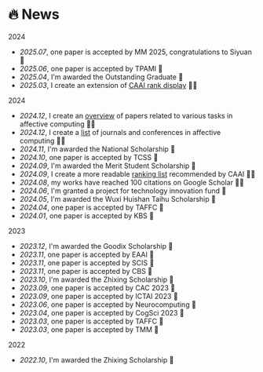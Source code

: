 # 🔥 News
<div class="scroll-container">
2024  
<ul>
<li><i>2025.07</i>, one paper is accepted by MM 2025, congratulations to Siyuan 🎉</li>
<li><i>2025.06</i>, one paper is accepted by TPAMI 🎉</li>
<li><i>2025.04</i>, I'm awarded the Outstanding Graduate 🎉</li>
<li><i>2025.03</i>, I create an extension of <a href="https://github.com/lijfrank-open/CAAI-Rank-Display" class="no-underline">CAAI rank display</a> 🌟🚀</li>
</ul>
2024  
<ul>
<li><i>2024.12</i>, I create an <a href="https://github.com/lijfrank-open/Affective-Computing-Materials/" class="no-underline">overview</a> of papers related to various tasks in affective computing 🌟🚀</li>
<li><i>2024.12</i>, I create a <a href="https://github.com/lijfrank-open/Affective-Computing-Materials/" class="no-underline">list</a> of journals and conferences in affective computing 🌟🚀</li>
<li><i>2024.11</i>, I'm awarded the National Scholarship 🎉</li>
<li><i>2024.10</i>, one paper is accepted by TCSS 🎉</li>
<li><i>2024.09</i>, I'm awarded the Merit Student Scholarship 🎉</li>
<li><i>2024.09</i>, I create a more readable <a href="https://lijfrank.github.io/attaches/CAAI.html" class="no-underline">ranking list</a> recommended by CAAI 🌟🚀</li>
<li><i>2024.08</i>, my works have reached 100 citations on Google Scholar 🌟🚀</li>
<li><i>2024.06</i>, I'm granted a project for technology innovation fund 🎉</li>
<li><i>2024.05</i>, I'm awarded the Wuxi Huishan Taihu Scholarship 🎉</li>
<li><i>2024.04</i>, one paper is accepted by TAFFC 🎉</li>
<li><i>2024.01</i>, one paper is accepted by KBS 🎉</li>
</ul>
2023
<ul>
<li><i>2023.12</i>, I'm awarded the Goodix Scholarship 🎉</li>
<li><i>2023.11</i>, one paper is accepted by EAAI 🎉</li>
<li><i>2023.11</i>, one paper is accepted by SCIS 🎉</li>
<li><i>2023.11</i>, one paper is accepted by CBS 🎉</li>
<li><i>2023.10</i>, I'm awarded the Zhixing Scholarship 🎉</li>
<li><i>2023.09</i>, one paper is accepted by CAC 2023 🎉</li>
<li><i>2023.09</i>, one paper is accepted by ICTAI 2023 🎉</li>
<li><i>2023.06</i>, one paper is accepted by Neurocomputing 🎉</li>
<li><i>2023.04</i>, one paper is accepted by CogSci 2023 🎉</li>
<li><i>2023.03</i>, one paper is accepted by TAFFC 🎉</li>
<li><i>2023.03</i>, one paper is accepted by TMM 🎉</li>
</ul>
2022
<ul>
<li><i>2022.10</i>, I'm awarded the Zhixing Scholarship 🎉</li>
</ul>
</div>